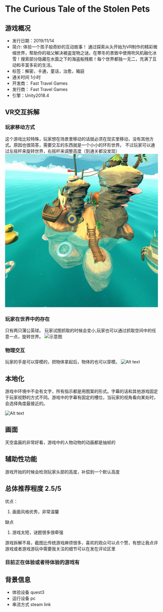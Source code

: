 # The Curious Tale of the Stolen Pets
## 游戏概况
- 发行日期：2019/11/14 
- 简介: 体验一个孩子般奇妙的互动故事！ 通过探索从头开始为VR制作的精彩微缩世界，帮助你的祖父解决被盗宠物之谜。在寒冬的景致中使用吹风机融化冰雪！搜索部分隐藏在水面之下的海盗船残骸！每个世界都独一无二，充满了互动和丰富多彩的生活。
- 标签：解密，卡通，童话，治愈，箱庭
- 通关时间 1小时
- 开发商：
Fast Travel Games
- 发行商：
Fast Travel Games
- 引擎：Unity2018.4

## VR交互拆解
### 玩家移动方式
这个游戏比较特殊，玩家想在场景里移动的话就必须在现实里移动，没有其他方式。原因也很简答，需要交互的东西就是一个小小的环形世界。 不过玩家可以通过左摇杆来旋转世界，右摇杆来调整高度（到通关都没发现）
![示意图](https://raw.githubusercontent.com/Alexander5421/Markdown4Zhihu/master/Data/拆解/海洋世界.jpg)
### 玩家在世界中的存在
只有两只蒲公英球。 玩家试图抓取的时候会变小,玩家也可以通过抓取空间中的任意一点，旋转世界。
![示意图](/截图/双手.jpg)
### 物理交互
玩家的手是可以穿模的，把物体拿起后，物体的也可以穿模。
![Alt text](/截图/穿模.png)
## 本地化
游戏中环境中不会有文字，所有指示都是用图案的形式。字幕的话和其他游戏固定于玩家视野的方式不同。游戏中的字幕有固定的槽位，当玩家的视角看向某处时，会选择角度最接近的。

![Alt text](/截图/字幕示意图.jpg)

## 画面
天空盒画的非常好看，游戏中的人物动物的动画都是抽帧的

## 辅助性功能
游戏开始的时候会检测玩家头部的高度，补偿到一个默认高度
 
## 总体推荐程度 2.5/5
优点：  
1. 画面风格优秀，非常温馨

缺点
1. 游戏太短，谜题很多很牵强
   

游戏拆解不易，截图比传统游戏麻烦很多，喜欢的观众可以点个赞，有想让我点评游戏或者游戏游玩中需要我关注的细节可以在发在评论区里
### 目前正在体验或者待体验的游戏有
## 背景信息
- 体验设备 quest3
- 运行设备 pc 
- 串流方式 steam link